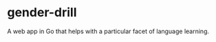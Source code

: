 gender-drill
============

A web app in Go that helps with a particular facet of language learning.
